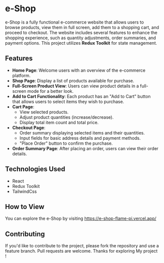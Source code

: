 # e-Shop

e-Shop is a fully functional e-commerce website that allows users to browse products, view them in full screen, add them to a shopping cart, and proceed to checkout. The website includes several features to enhance the shopping experience, such as quantity adjustments, order summaries, and payment options. This project utilizes **Redux Toolkit** for state management.


## Features

- **Home Page**: Welcome users with an overview of the e-commerce platform.
- **Shop Page**: Display a list of products available for purchase.
- **Full-Screen Product View**: Users can view product details in a full-screen mode for a better look.
- **Add to Cart Functionality**: Each product has an "Add to Cart" button that allows users to select items they wish to purchase.
- **Cart Page**:
  - View selected products.
  - Adjust product quantities (increase/decrease).
  - Display total item count and total price.
- **Checkout Page**:
  - Order summary displaying selected items and their quantities.
  - Input fields for basic address details and payment methods.
  - "Place Order" button to confirm the purchase.
- **Order Summary Page**: After placing an order, users can view their order details.

## Technologies Used

- React
- Redux Toolkit
- TailwindCss

## How to View

You can explore the e-Shop by visiting https://e-shop-flame-pi.vercel.app/

## Contributing

If you'd like to contribute to the project, please fork the repository and use a feature branch. Pull requests are welcome.
Thanks for exploring My project !
